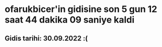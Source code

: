 # ofarukbicer'in gidisine son 5 gun 12 saat 44 dakika 09 saniye kaldi

## Gidis tarihi: 30.09.2022 :(